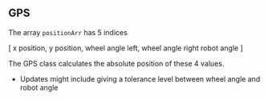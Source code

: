 ## GPS

The array `positionArr` has 5 indices

[
x position,
y position,
wheel angle left,
wheel angle right
robot angle
]

The GPS class calculates the absolute position of these 4 values. 

* Updates might include giving a tolerance level between wheel angle and robot angle